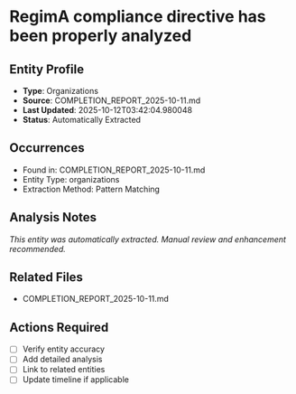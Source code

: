 # RegimA compliance directive has been properly analyzed

## Entity Profile
- **Type**: Organizations
- **Source**: COMPLETION_REPORT_2025-10-11.md
- **Last Updated**: 2025-10-12T03:42:04.980048
- **Status**: Automatically Extracted

## Occurrences
- Found in: COMPLETION_REPORT_2025-10-11.md
- Entity Type: organizations
- Extraction Method: Pattern Matching

## Analysis Notes
*This entity was automatically extracted. Manual review and enhancement recommended.*

## Related Files
- COMPLETION_REPORT_2025-10-11.md

## Actions Required
- [ ] Verify entity accuracy
- [ ] Add detailed analysis
- [ ] Link to related entities
- [ ] Update timeline if applicable

